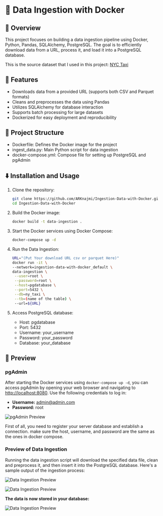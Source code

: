 # 💉 Data Ingestion with Docker
## 🔎 Overview
This project focuses on building a data ingestion pipeline using Docker, Python, Pandas, SQLAlchemy, PostgreSQL. The goal is to efficiently download data from a URL, process it, and load it into a PostgreSQL database.

This is the source dataset that I used in this project: [NYC Taxi](https://www.nyc.gov/site/tlc/about/tlc-trip-record-data.page)
## 🧩 Features
* Downloads data from a provided URL (supports both CSV and Parquet formats)
* Cleans and preprocesses the data using Pandas
* Utilizes SQLAlchemy for database interaction
* Supports batch processing for large datasets
* Dockerized for easy deployment and reproducibility

## 🎲 Project Structure
* Dockerfile: Defines the Docker image for the project
* ingest_data.py: Main Python script for data ingestion
* docker-compose.yml: Compose file for setting up PostgreSQL and pgAdmin

## ⬇️ Installation and Usage
1. Clone the repository:
   ```bash
   git clone https://github.com/ARKnajmi/Ingestion-Data-with-Docker.git
   cd Ingestion-Data-with-Docker
   ```

2. Build the Docker image:
   ```bash
   docker build -t data-ingestion .
   ```
   
3. Start the Docker services using Docker Compose:
   ```bash
   docker-compose up -d
   ```   
4. Run the Data Ingestion:
   ```bash
   URL="(Put Your download URL csv or parquet Here)"
   docker run -it \
   --network=ingestion-data-with-docker_default \
   data-ingestion \
    --user=root \
    --password=root \
    --host=pgdatabase \
    --port=5432 \
    --db=ny_taxi \
    --tb=(name of the table) \
    --url=${URL}
   ```
   
5. Access PostgreSQL database:
   * Host: pgdatabase
   * Port: 5432
   * Username: your_username
   * Password: your_password
   * Database: your_database
     
## 👀 Preview
### **pgAdmin**
After starting the Docker services using `docker-compose up -d`, you can access pgAdmin by opening your web browser and navigating to [http://localhost:8080](http://localhost:8080). Use the following credentials to log in:
- **Username:** admin@admin.com
- **Password:** root

![pgAdmin Preview](https://github.com/ARKnajmi/Ingestion-Data-with-Docker/assets/149140186/2196ea4a-c8dd-4c35-aa59-cd89f3bae731)

First of all, you need to register your server database and establish a connection. make sure the host, username, and password are the same as the ones in docker compose.

### **Preview of Data Ingestion**
Running the data ingestion script will download the specified data file, clean and preprocess it, and then insert it into the PostgreSQL database. Here's a sample output of the ingestion process:

![Data Ingestion Preview](https://github.com/ARKnajmi/Ingestion-Data-with-Docker/assets/149140186/abba28d1-5f6e-449f-9816-10752f5daa15)

![Data Ingestion Preview](https://github.com/ARKnajmi/Ingestion-Data-with-Docker/assets/149140186/3435e23e-9046-457e-8452-ee1fcc3b7e3e)

**The data is now stored in your database:**

![Data Ingestion Preview](https://github.com/ARKnajmi/Ingestion-Data-with-Docker/assets/149140186/f58760d0-c9f5-4380-a244-6189e50655f6)



   

